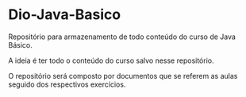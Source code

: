 # Dio-Java-Basico
Repositório para armazenamento de todo conteúdo do curso de Java Básico.

A ideia é ter todo o conteúdo do curso salvo nesse repositório.

O repositório será composto por documentos que se referem as aulas seguido dos respectivos exercícios.

